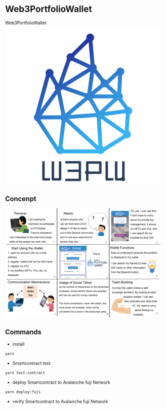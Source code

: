 # Web3PortfolioWallet

Web3PortfolioWallet

<img src="./assets/logo/20230408__aicon_blue_500-500.png">

## Concenpt

<img src="./assets/imgs/ETHTokyo_UX.png">

## Commands

- install

```bash
yarn
```

- Smartcontract test

```bash
yarn test:contract
```

- deploy Smartcontract to Avalanche fuji Network

```bash
yarn deploy:fuji
```

- verify Smartcontract to Avalanche fuji Network
